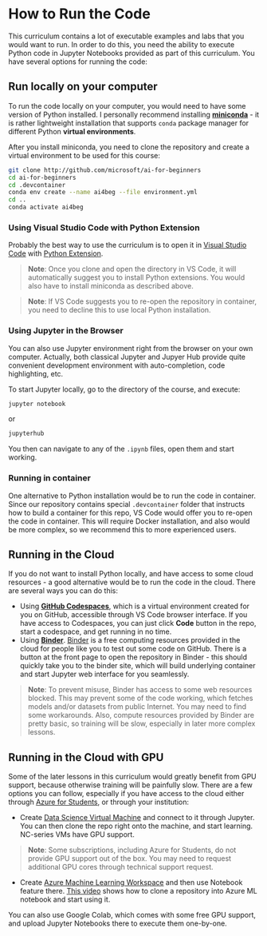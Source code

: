 # How to Run the Code

This curriculum contains a lot of executable examples and labs that you would want to run. In order to do this, you need the ability to execute Python code in Jupyter Notebooks provided as part of this curriculum. You have several options for running the code:

## Run locally on your computer

To run the code locally on your computer, you would need to have some version of Python installed. I personally recommend installing **[miniconda](https://conda.io/en/latest/miniconda.html)** - it is rather lightweight installation that supports `conda` package manager for different Python **virtual environments**.

After you install miniconda, you need to clone the repository and create a virtual environment to be used for this course:

```bash
git clone http://github.com/microsoft/ai-for-beginners
cd ai-for-beginners
cd .devcontainer
conda env create --name ai4beg --file environment.yml
cd ..
conda activate ai4beg
```

### Using Visual Studio Code with Python Extension

Probably the best way to use the curriculum is to open it in [Visual Studio Code](http://code.visualstudio.com/?WT.mc_id=academic-57639-dmitryso) with [Python Extension](https://marketplace.visualstudio.com/items?itemName=ms-python.python&WT.mc_id=academic-57639-dmitryso).

> **Note**: Once you clone and open the directory in VS Code, it will automatically suggest you to install Python extensions. You would also have to install miniconda as described above.

> **Note**: If VS Code suggests you to re-open the repository in container, you need to decline this to use local Python installation. 

### Using Jupyter in the Browser

You can also use Jupyter environment right from the browser on your own computer. Actually, both classical Jupyter and Jupyer Hub provide quite convenient development environment with auto-completion, code highlighting, etc.

To start Jupyter locally, go to the directory of the course, and execute:
```bash
jupyter notebook
```
or
```bash
jupyterhub
```
You then can navigate to any of the `.ipynb` files, open them and start working.

### Running in container

One alternative to Python installation would be to run the code in container. Since our repository contains special `.devcontainer` folder that instructs how to build a container for this repo, VS Code would offer you to re-open the code in container. This will require Docker installation, and also would be more complex, so we recommend this to more experienced users.

## Running in the Cloud

If you do not want to install Python locally, and have access to some cloud resources - a good alternative would be to run the code in the cloud. There are several ways you can do this:

* Using **[GitHub Codespaces](https://github.com/features/codespaces)**, which is a virtual environment created for you on GitHub, accessible through VS Code browser interface. If you have access to Codespaces, you can just click **Code** button in the repo, start a codespace, and get running in no time.
* Using **[Binder](https://mybinder.org/v2/gh/microsoft/ai-for-beginners/HEAD)**. [Binder](https://mybinder.org) is a free computing resources provided in the cloud for people like you to test out some code on GitHub. There is a button at the front page to open the repository in Binder - this should quickly take you to the binder site, which will build underlying container and start Jupyter web interface for you seamlessly.

> **Note**: To prevent misuse, Binder has access to some web resources blocked. This may prevent some of the code working, which fetches models and/or datasets from public Internet. You may need to find some workarounds. Also, compute resources provided by Binder are pretty basic, so training will be slow, especially in later more complex lessons.

## Running in the Cloud with GPU

Some of the later lessons in this curriculum would greatly benefit from GPU support, because otherwise training will be painfully slow. There are a few options you can follow, especially if you have access to the cloud either through [Azure for Students](https://azure.microsoft.com/free/students/?WT.mc_id=academic-57639-dmitryso), or through your institution:

* Create [Data Science Virtual Machine](https://docs.microsoft.com/learn/modules/intro-to-azure-data-science-virtual-machine/?WT.mc_id=academic-57639-dmitryso) and connect to it through Jupyter. You can then clone the repo right onto the machine, and start learning. NC-series VMs have GPU support.

> **Note**: Some subscriptions, including Azure for Students, do not provide GPU support out of the box. You may need to request additional GPU cores through technical support request.

* Create [Azure Machine Learning Workspace](https://azure.microsoft.com/services/machine-learning/?WT.mc_id=academic-57639-dmitryso) and then use Notebook feature there. [This video](https://azure-for-academics.github.io/quickstart/azureml-papers/) shows how to clone a repository into Azure ML notebook and start using it.

You can also use Google Colab, which comes with some free GPU support, and upload Jupyter Notebooks there to execute them one-by-one.
